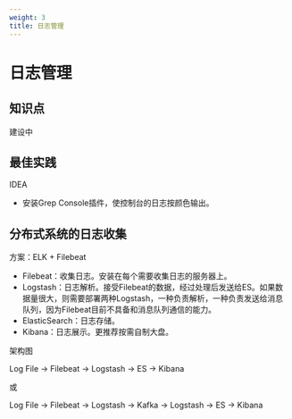 ```yaml
---
weight: 3
title: 日志管理
---
```


# 日志管理

## 知识点

建设中

## 最佳实践

IDEA

- 安装Grep Console插件，使控制台的日志按颜色输出。

## 分布式系统的日志收集

方案：ELK + Filebeat

- Filebeat：收集日志。安装在每个需要收集日志的服务器上。
- Logstash：日志解析。接受Filebeat的数据，经过处理后发送给ES。如果数据量很大，则需要部署两种Logstash，一种负责解析，一种负责发送给消息队列，因为Filebeat目前不具备和消息队列通信的能力。
- ElasticSearch：日志存储。
- Kibana：日志展示。更推荐按需自制大盘。

架构图

Log File -> Filebeat -> Logstash -> ES -> Kibana

或

Log File -> Filebeat -> Logstash -> Kafka -> Logstash -> ES -> Kibana
